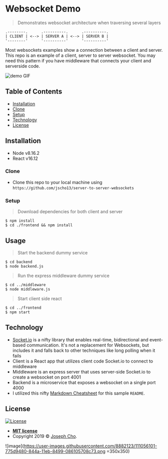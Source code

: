 # Websocket Demo
> Demonstrates websocket architecture when traversing several layers

```
.--------.      .----------.      .----------.
| CLIENT | <--> | SERVER A | <--> | SERVER B |
'--------'      '----------'      '----------'
```

Most websockets examples show a connection between a client and server. This repo is an example of a client, server to server websocket. You may need this pattern if you have middleware that connects your client and serverside code.

![demo GIF](cli-ser-ser.gif)

## Table of Contents

- [Installation](#installation)
- [Clone](#clone)
- [Setup](#setup)
- [Technology](#technology)
- [License](#license)


## Installation

- Node v8.16.2
- React v16.12


### Clone

- Clone this repo to your local machine using `https://github.com/jscho13/server-to-server-websockets`


### Setup

> Download dependencies for both client and server

```shell
$ npm install
$ cd ./frontend && npm install
```


## Usage
> Start the backend dummy service
```shell
$ cd backend
$ node backend.js
```

> Run the express middleware dummy service
```shell
$ cd ../middleware
$ node middleware.js
```

> Start client side react 
```shell
$ cd ../frontend
$ npm start
```


## Technology
- <a href="https://socket.io/" target="_blank">Socket.io</a> is a nifty library that enables real-time, bidirectional and event-based communication. It's not a replacement for Websockets, but includes it and falls back to other techniques like long polling when it fails
- Client is a React app that utilizes client code Socket.io to connect to middleware
- Middleware is an express server that uses server-side Socket.io to create a websocket on port 4001
- Backend is a microservice that exposes a websocket on a single port 4000
- I utilized this nifty <a href="https://github.com/adam-p/markdown-here/wiki/Markdown-Cheatsheet" target="_blank">Markdown Cheatsheet</a> for this sample `README`.

## License

[![License](http://img.shields.io/:license-mit-blue.svg?style=flat-square)](http://badges.mit-license.org)

- **[MIT license](http://opensource.org/licenses/mit-license.php)**
- Copyright 2019 © <a href="https://www.linkedin.com/in/jscho13/" target="_blank">Joseph Cho</a>.

![image](https://user-images.githubusercontent.com/8882123/111056101-775d9480-844a-11eb-8499-086105708c73.png =350x350)
